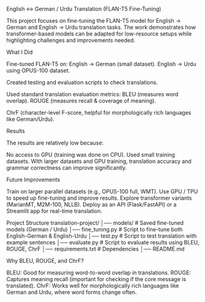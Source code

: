 English ↔ German / Urdu Translation (FLAN-T5 Fine-Tuning)

This project focuses on fine-tuning the FLAN-T5 model for English → German and English → Urdu translation tasks.
The work demonstrates how transformer-based models can be adapted for low-resource setups while highlighting challenges and improvements needed.

What I Did

Fine-tuned FLAN-T5 on:
English → German (small dataset).
English → Urdu using OPUS-100 dataset.

Created testing and evaluation scripts to check translations.

Used standard translation evaluation metrics:
BLEU (measures word overlap).
ROUGE (measures recall & coverage of meaning).

ChrF (character-level F-score, helpful for morphologically rich languages like German/Urdu).

Results

The results are relatively low because:

No access to GPU (training was done on CPU).
Used small training datasets.
With larger datasets and GPU training, translation accuracy and grammar correctness can improve significantly.

Future Improvements

Train on larger parallel datasets (e.g., OPUS-100 full, WMT).
Use GPU / TPU to speed up fine-tuning and improve results.
Explore transformer variants (MarianMT, M2M-100, NLLB).
Deploy as an API (Flask/FastAPI) or a Streamlit app for real-time translation.

Project Structure
translation-project/
│── models/                     # Saved fine-tuned models (German / Urdu)
│── fine_tuning.py              # Script to fine-tune both English-German & English-Urdu
│── test.py                     # Script to test translation with example sentences
│── evaluate.py                  # Script to evaluate results using BLEU, ROUGE, ChrF
│── requirements.txt            # Dependencies
│── README.md 

Why BLEU, ROUGE, and ChrF?

BLEU: Good for measuring word-to-word overlap in translations.
ROUGE: Captures meaning recall (important for checking if the core message is translated).
ChrF: Works well for morphologically rich languages like German and Urdu, where word forms change often.